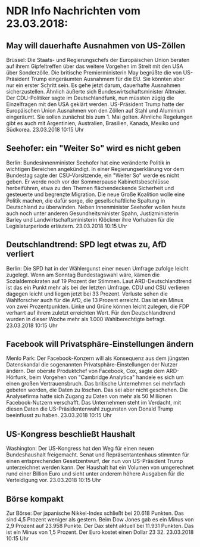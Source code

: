 # NDR Info Nachrichten vom 23.03.2018:


## May will dauerhafte Ausnahmen von US-Zöllen
Brüssel: Die Staats- und Regierungschefs der Europäischen Union beraten auf ihrem Gipfeltreffen über das weitere Vorgehen im Streit mit den USA über Sonderzölle. Die britische Premierministerin May begrüßte die von US-Präsident Trump eingeräumten Ausnahmem für die EU. Sie könnten aber nur ein erster Schritt sein. Es gehe jetzt darum, dauerhafte Ausnahmen sicherzustellen. Ähnlich äußerte sich Bundeswirtschaftsminister Altmaier. Der CDU-Politiker sagte im Deutschlandfunk, nun müssten zügig die Einzelfragen mit den USA geklärt werden. US-Präsident Trump hatte der Europäischen Union Ausnahmen von den Zöllen auf Stahl und Aluminium eingeräumt. Sie sollen zunächst bis zum 1. Mai gelten. Ähnliche Regelungen gibt es auch mit Argentinien, Australien, Brasilien, Kanada, Mexiko und Südkorea. 23.03.2018 10:15 Uhr 

## Seehofer: ein "Weiter So" wird es nicht geben
Berlin: Bundesinnenminister Seehofer hat eine veränderte Politik in wichtigen Bereichen angekündigt. In einer Regierungserklärung vor dem Bundestag sagte der CSU-Vorsitzende, ein "Weiter So" werde es nicht geben. Er werde noch vor der Sommerpause Kabinettsbeschlüsse herbeiführen, etwa zu den Themen flächendeckende Sicherheit und gesteuerte und begrenzte Migration. Die neue Große Koalition wolle eine Politik machen, die dafür sorge, die gesellschaftliche Spaltung in Deutschland zu überwinden. Neben Innenminister Seehofer wollen heute auch noch unter anderen Gesundheitsminister Spahn, Justizministerin Barley und Landwirtschaftsministerin Klöckner ihre Vorhaben für die Legislaturperiode erläutern. 23.03.2018 10:15 Uhr 

## Deutschlandtrend: SPD legt etwas zu, AfD verliert
Berlin: Die SPD hat in der Wählergunst einer neuen Umfrage zufolge leicht zugelegt. Wenn am Sonntag Bundestagswahl wäre, kämen die Sozialdemokraten auf 19 Prozent der Stimmen. Laut ARD-Deutschlandtrend ist das ein Punkt mehr als bei der letzten Umfrage. CDU und CSU verlieren dagegen leicht und liegen jetzt bei 33 Prozent. Verluste sehen die Wahlforscher auch für die AfD, die 13 Prozent erreicht. Das ist ein Minus von zwei Prozentpunkten. Linke und Grüne können leicht zulegen, die FDP verharrt auf ihrem zuletzt erreichten Wert. Für den Deutschlandtrend wurden in dieser Woche mehr als 1.000 Wahlberechtigte befragt. 23.03.2018 10:15 Uhr 

## Facebook will Privatsphäre-Einstellungen ändern
Menlo Park: Der Facebook-Konzern will als Konsequenz aus dem jüngsten Datenskandal die sogenannten Privatsphäre-Einstellungen der Nutzer ändern. Der oberste Produktchef von Facebook, Cox, sagte dem ARD-Hörfunk, beim Vorgehen von "Cambridge Analytica" handele es sich um einen großen Vertrauensbruch. Das britische Unternehmen sei mehrfach gebeten worden, die Daten zu löschen. Das sei aber nicht geschehen. Die Analysefirma hatte sich Zugang zu Daten von mehr als 50 Millionen Facebook-Nutzern verschafft. Das Unternehmen steht im Verdacht, mit diesen Daten die US-Präsidentenwahl zugunsten von Donald Trump beeinflusst zu haben. 23.03.2018 10:15 Uhr 

## US-Kongress beschließt Haushalt
Washington: Der US-Kongress hat den Weg für einen neuen Bundeshaushalt freigemacht. Senat und Repräsentantenhaus stimmten für einen entsprechenden Gesetzentwurf, der nun von US-Präsident Trump  unterzeichnet werden kann. Der Haushalt hat ein Volumen von umgerechnet rund einer Billion Euro und sieht unter anderem höhere Ausgaben für die Verteidigung vor. 23.03.2018 10:15 Uhr 

## Börse kompakt
Zur Börse: Der japanische Nikkei-Index schließt bei 20.618 Punkten. Das sind 4,5 Prozent weniger als gestern. Beim Dow Jones gab es ein Minus von 2,9 Prozent auf 23.958 Punkte. Der Dax steht aktuell bei 11.931 Punkten. Das ist ein Minus von 1,5 Prozent. Der Euro kostet einen Dollar 23 32. 23.03.2018 10:15 Uhr 
